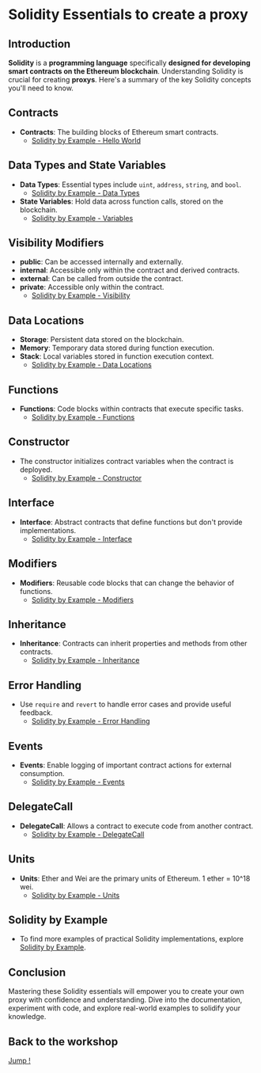 # Solidity Essentials to create a proxy

## Introduction

**Solidity** is a **programming language** specifically **designed for developing smart contracts on the Ethereum blockchain**. Understanding Solidity is crucial for creating **proxys**. Here's a summary of the key Solidity concepts you'll need to know.

## Contracts

- **Contracts**: The building blocks of Ethereum smart contracts.
  - [Solidity by Example - Hello World](https://solidity-by-example.org/hello-world/)

## Data Types and State Variables

- **Data Types**: Essential types include `uint`, `address`, `string`, and `bool`.
  - [Solidity by Example - Data Types](https://solidity-by-example.org/primitives/)
- **State Variables**: Hold data across function calls, stored on the blockchain.
  - [Solidity by Example - Variables](https://solidity-by-example.org/variables/)

## Visibility Modifiers

- **public**: Can be accessed internally and externally.
- **internal**: Accessible only within the contract and derived contracts.
- **external**: Can be called from outside the contract.
- **private**: Accessible only within the contract.
  - [Solidity by Example - Visibility](https://solidity-by-example.org/visibility/)

## Data Locations

- **Storage**: Persistent data stored on the blockchain.
- **Memory**: Temporary data stored during function execution.
- **Stack**: Local variables stored in function execution context.
  - [Solidity by Example - Data Locations](https://solidity-by-example.org/data-locations/)

## Functions

- **Functions**: Code blocks within contracts that execute specific tasks.
  - [Solidity by Example - Functions](https://solidity-by-example.org/function/)

## Constructor

- The constructor initializes contract variables when the contract is deployed.
  - [Solidity by Example - Constructor](https://solidity-by-example.org/constructor/)

## Interface

- **Interface**: Abstract contracts that define functions but don't provide implementations.
  - [Solidity by Example - Interface](https://solidity-by-example.org/interface/)

## Modifiers
  - **Modifiers**: Reusable code blocks that can change the behavior of functions.
    - [Solidity by Example - Modifiers](https://solidity-by-example.org/function-modifier/)

## Inheritance

- **Inheritance**: Contracts can inherit properties and methods from other contracts.
  - [Solidity by Example - Inheritance](https://solidity-by-example.org/inheritance/)

## Error Handling

- Use `require` and `revert` to handle error cases and provide useful feedback.
  - [Solidity by Example - Error Handling](https://solidity-by-example.org/error/)

## Events

- **Events**: Enable logging of important contract actions for external consumption.
  - [Solidity by Example - Events](https://solidity-by-example.org/events/)

## DelegateCall

- **DelegateCall**: Allows a contract to execute code from another contract.
  - [Solidity by Example - DelegateCall](https://solidity-by-example.org/delegatecall/)

## Units

- **Units**: Ether and Wei are the primary units of Ethereum. 1 ether = 10^18 wei.
  - [Solidity by Example - Units](https://solidity-by-example.org/ether-units/)

## Solidity by Example

- To find more examples of practical Solidity implementations, explore [Solidity by Example](https://solidity-by-example.org/).

## Conclusion

Mastering these Solidity essentials will empower you to create your own proxy with confidence and understanding. Dive into the documentation, experiment with code, and explore real-world examples to solidify your knowledge.

## Back to the workshop

[Jump !](./README.md)
